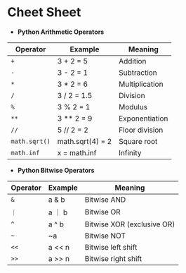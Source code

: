 # Cheet Sheet

* **Python Arithmetic Operators**
<div class="heatMap">

| Operator | Example |  Meaning |
| --- | --- | --- |
| `+` | 3 + 2 = 5 | Addition |
| `-` |	3 - 2 = 1 | Subtraction |
| `*` |	3 * 2 = 6 |	Multiplication |
| `/` |	3 / 2 = 1.5 | Division |
| `%` |	3 % 2 = 1 | Modulus |
| `**` | 3 ** 2 = 9 | Exponentiation |
| `//` | 5 // 2 = 2 | Floor division |
| `math.sqrt()` | math.sqrt(4) = 2 | Square root |
| `math.inf` | x = math.inf | Infinity |

</div>

* **Python Bitwise Operators**
<div class="heatMap">

| Operator | Example |  Meaning |
| --- | --- | --- |
| `&` | a & b | Bitwise AND |
| `｜` |	a ｜ b |	Bitwise OR |
| `^` |	a ^ b |	Bitwise XOR (exclusive OR) |
| `~` |	~a |	Bitwise NOT |
| `<<` |	a << n |	Bitwise left shift |
| `>>` |	a >> n |	Bitwise right shift |

</div>